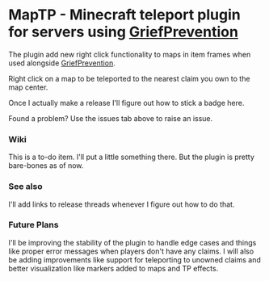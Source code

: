 # MapTP - Minecraft teleport plugin for servers using [GriefPrevention](https://github.com/TechFortress/GriefPrevention)

The plugin add new right click functionality to maps in item frames when used alongside 
[GriefPrevention](https://github.com/TechFortress/GriefPrevention).

Right click on a map to be teleported to the nearest claim you own to the map center. 

Once I actually make a release I'll figure out how to stick a badge here.

Found a problem?  Use the issues tab above to raise an issue.

### Wiki

This is a to-do item. I'll put a little something there. But the plugin is pretty bare-bones as of now.

### See also

I'll add links to release threads whenever I figure out how to do that.

### Future Plans

I'll be improving the stability of the plugin to handle edge cases and things like proper error messages when players 
don't have any claims. I will also be adding improvements like support for teleporting to unowned claims and better 
visualization like markers added to maps and TP effects.
